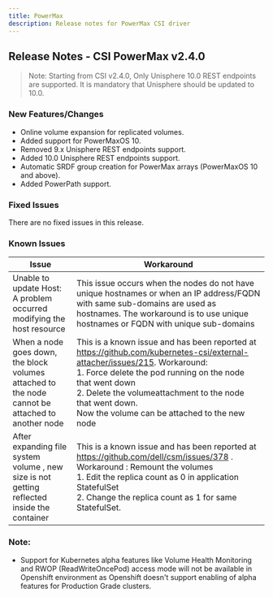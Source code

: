 ```yaml
---
title: PowerMax
description: Release notes for PowerMax CSI driver
---
```


## Release Notes - CSI PowerMax v2.4.0

> Note: Starting from CSI v2.4.0, Only Unisphere 10.0 REST endpoints are supported. It is mandatory that Unisphere should be updated to 10.0.

### New Features/Changes
- Online volume expansion for replicated volumes.
- Added support for PowerMaxOS 10.
- Removed 9.x Unisphere REST endpoints support.
- Added 10.0 Unisphere REST endpoints support.
- Automatic SRDF group creation for PowerMax arrays (PowerMaxOS 10 and above).
- Added PowerPath support.

### Fixed Issues
There are no fixed issues in this release.

### Known Issues

| Issue | Workaround |
|-------|------------|
| Unable to update Host: A problem occurred modifying the host resource | This issue occurs when the nodes do not have unique hostnames or when an IP address/FQDN with same sub-domains are used as hostnames. The workaround is to use unique hostnames or FQDN with unique sub-domains|
| When a node goes down, the block volumes attached to the node cannot be attached to another node | This is a known issue and has been reported at https://github.com/kubernetes-csi/external-attacher/issues/215. Workaround: <br /> 1. Force delete the pod running on the node that went down <br /> 2. Delete the volumeattachment to the node that went down. <br /> Now the volume can be attached to the new node |
| After expanding file system volume , new size is not getting reflected inside the container | This is a known issue and has been reported at https://github.com/dell/csm/issues/378 . Workaround : Remount the volumes <br/> 1. Edit the replica count as 0 in application StatefulSet <br /> 2. Change the replica count as 1 for same StatefulSet. |

### Note:

- Support for Kubernetes alpha features like Volume Health Monitoring and RWOP (ReadWriteOncePod) access mode will not be available in Openshift environment as Openshift doesn't support enabling of alpha features for Production Grade clusters.
